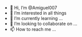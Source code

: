- 👋 Hi, I’m @Amiguel007
- 👀 I’m interested in all things
- 🌱 I’m currently learning ...
- 💞️ I’m looking to collaborate on ...
- 📫 How to reach me ...

<!---
Amiguel007/Amiguel007 is a ✨ special ✨ repository because its `README.md` (this file) appears on your GitHub profile.
You can click the Preview link to take a look at your changes.
--->
